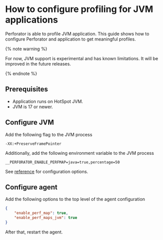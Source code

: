 # How to configure profiling for JVM applications

Perforator is able to profile JVM application.
This guide shows how to configure Perforator and application to get meaningful profiles.

{% note warning %}

For now, JVM support is experimental and has known limitations.
It will be improved in the future releases.

{% endnote %}

## Prerequisites

* Application runs on HotSpot JVM.
* JVM is 17 or newer.

## Configure JVM

Add the following flag to the JVM process

```
-XX:+PreserveFramePointer
```

Additionally, add the following environment variable to the JVM process

```
__PERFORATOR_ENABLE_PERFMAP=java=true,percentage=50
```

See [reference](../reference/perfmap.md#configuration) for configuration options.

## Configure agent

Add the following options to the top level of the agent configuration

```json
{
    "enable_perf_map": true,
    "enable_perf_maps_jvm": true
}
```

After that, restart the agent.
